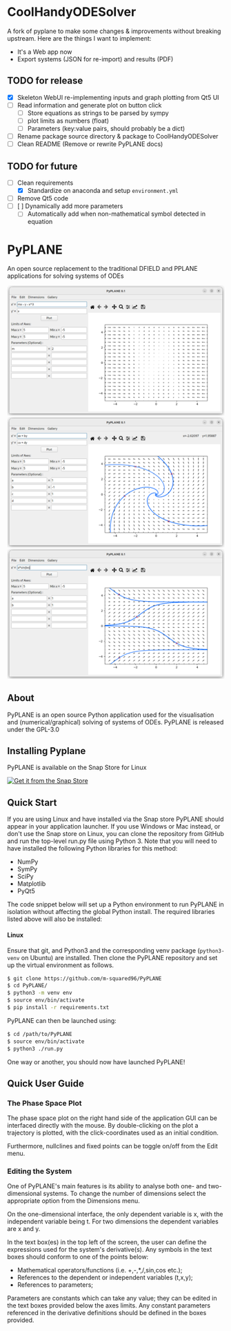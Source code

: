 # CoolHandyODESolver

A fork of pyplane to make some changes & improvements without breaking upstream.
Here are the things I want to implement:

- It's a Web app now
- Export systems (JSON for re-import) and results (PDF)

## TODO for release

- [x] Skeleton WebUI re-implementing inputs and graph plotting from Qt5 UI
- [ ] Read information and generate plot on button click
  - [ ] Store equations as strings to be parsed by sympy
  - [ ] plot limits as numbers (float)
  - [ ] Parameters (key:value pairs, should probably be a dict)
- [ ] Rename package source directory & package to CoolHandyODESolver
- [ ] Clean README (Remove or rewrite PyPLANE docs)

## TODO for future

- [ ] Clean requirements
  - [x] Standardize on anaconda and setup `environment.yml`
- [ ] Remove Qt5 code
- [ ] [ ] Dynamically add more parameters
  - [ ] Automatically add when non-mathematical symbol detected in equation

# PyPLANE

An open source replacement to the traditional DFIELD and PPLANE applications for solving systems of ODEs

![Default 2D system](screenshot_1.png)
![2D system with trajectories](screenshot_2.png)
![1D system with trajectories](screenshot_3.png)

## About

PyPLANE is an open source Python application used for the visualisation and (numerical/graphical) solving of systems of
ODEs. PyPLANE is released under the GPL-3.0

## Installing Pyplane

PyPLANE is available on the Snap Store for Linux

[![Get it from the Snap Store](https://snapcraft.io/static/images/badges/en/snap-store-white.svg)](https://snapcraft.io/pyplane)

## Quick Start

If you are using Linux and have installed via the Snap store PyPLANE should appear in your application launcher. If you use
Windows or Mac instead, or don't use the Snap store on Linux, you can clone the repository from GitHub and run the top-level
run.py file using Python 3. Note that you will need to have installed the following Python libraries for this method:
* NumPy
* SymPy
* SciPy
* Matplotlib
* PyQt5

The code snippet below will set up a Python environment to run PyPLANE in isolation without affecting the global Python
install. The required libraries listed above will also be installed:

#### Linux
Ensure that git, and Python3 and the corresponding venv package (`python3-venv` on Ubuntu) are installed. Then clone the PyPLANE repository and set up the virtual environment as follows.
```bash
$ git clone https://github.com/m-squared96/PyPLANE
$ cd PyPLANE/
$ python3 -m venv env
$ source env/bin/activate
$ pip install -r requirements.txt
```

PyPLANE can then be launched using:
```bash
$ cd /path/to/PyPLANE
$ source env/bin/activate
$ python3 ./run.py
```

One way or another, you should now have launched PyPLANE!

## Quick User Guide

### The Phase Space Plot
The phase space plot on the right hand side of the application GUI can be interfaced directly with the mouse. By
double-clicking on the plot a trajectory is plotted, with the click-coordinates used as an initial condition.

Furthermore, nullclines and fixed points can be toggle on/off from the Edit menu.

### Editing the System
One of PyPLANE's main features is its ability to analyse both one- and two-dimensional systems. To change the number of
dimensions select the appropriate option from the Dimensions menu.

On the one-dimensional interface, the only dependent variable is x, with the independent variable being t. For two
dimensions the dependent variables are x and y. 

In the text box(es) in the top left of the screen, the user can define the expressions used for the system's
derivative(s). Any symbols in the text boxes should conform to one of the points below:
* Mathematical operators/functions (i.e. +,-,*,/,sin,cos etc.);
* References to the dependent or independent variables (t,x,y);
* References to parameters;

Parameters are constants which can take any value; they can be edited in the text boxes provided below the axes limits.
Any constant parameters referenced in the derivative definitions should be defined in the boxes provided.

